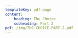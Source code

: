 ```yaml
---
templateKey: pdf-page
content:
    heading: The Choice
    subheading: Part 2
pdf: /img/THE-CHOICE-PART-2.pdf
---
```

